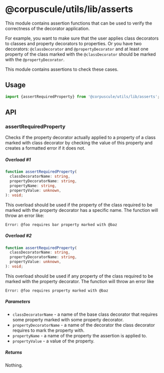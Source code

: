 # @corpuscule/utils/lib/asserts

This module contains assertion functions that can be used to verify the
correctness of the decorator application.

For example, you want to make sure that the user applies class decorators to
classes and property decorators to properties. Or you have two decorators:
`@classDecorator` and `@propertyDecorator` and at least one property of the
class marked with the `@classDecorator` should be marked with the
`@propertyDecorator`.

This module contains assertions to check these cases.

## Usage

```typescript
import {assertRequiredProperty} from '@corpuscule/utils/lib/asserts';
```

## API

### assertRequiredProperty

Checks if the property decorator actually applied to a property of a class
marked with class decorator by checking the value of this property and creates a
formatted error if it does not.

##### Overload #1

```typescript
function assertRequiredProperty(
  classDecoratorName: string,
  propertyDecoratorName: string,
  propertyName: string,
  propertyValue: unknown,
): void;
```

This overload should be used if the property of the class required to be marked
with the property decorator has a specific name. The function will throw an
error like:

```
Error: @foo requires bar property marked with @baz
```

##### Overload #2

```typescript
function assertRequiredProperty(
  classDecoratorName: string,
  propertyDecoratorName: string,
  propertyValue: unknown,
): void;
```

This overload should be used if any property of the class required to be
marked with the property decorator. The function will throw an error like

```
Error: @foo requires property marked with @baz
```

##### Parameters

- `classDecoratorName` - a name of the base class decorator that requires
  some property marked with some property decorator.
- `propertyDecoratorName` - a name of the decorator the class decorator
  requires to mark the property with.
- `propertyName` - a name of the property the assertion is applied to.
- `propertyValue` - a value of the property.

##### Returns

Nothing.
